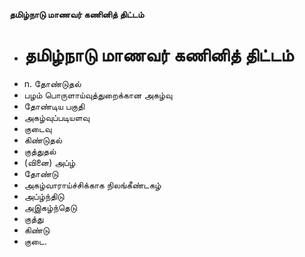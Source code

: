 **தமிழ்நாடு மாணவர் கணினித் திட்டம்**
- # தமிழ்நாடு மாணவர் கணினித் திட்டம்
- n. தோண்டுதல்
- பழம் பொருளாய்வுத்துறைக்கான அகழ்வு
- தோண்டிய பகுதி
- அகழ்வுப்படியளவு
- குடைவு
- கிண்டுதல்
- குத்துதல்
- (வினை) அப்ழ்
- தோண்டு
- அகழ்வாராய்ச்சிக்காக நிலங்கீண்டகழ்
- அப்ழ்ந்திடு
- அஇகழ்ந்தெடு
- குத்து
- கிண்டு
- குடை.

